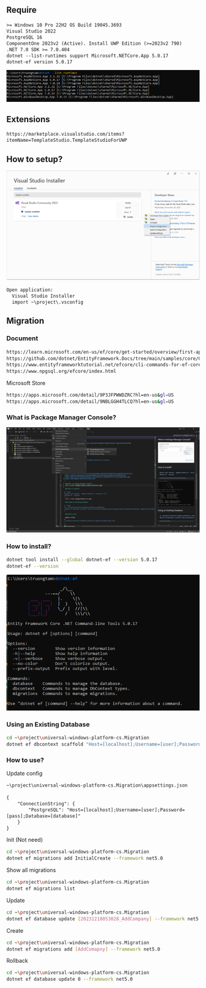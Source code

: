 ## Require

```
>= Windows 10 Pro 22H2 OS Build 19045.3693
Visual Studio 2022
PostgreSQL 16
ComponentOne 2023v2 (Active). Install UWP Edition (>=2023v2 790)
.NET 7.0 SDK >= 7.0.404
dotnet --list-runtimes support Microsoft.NETCore.App 5.0.17
dotnet-ef version 5.0.17
```
![Alt text](./images/dotnet-runtimes.png)


## Extensions

```
https://marketplace.visualstudio.com/items?itemName=TemplateStudio.TemplateStudioForUWP
```


## How to setup?

![Alt text](./images/visual_studio_installer.png)
```
Open application:
  Visual Studio Installer
  import ~\project\.vsconfig
```

## Migration

### Document

```bash
https://learn.microsoft.com/en-us/ef/core/get-started/overview/first-app?tabs=netcore-cli
https://github.com/dotnet/EntityFramework.Docs/tree/main/samples/core/GetStarted
https://www.entityframeworktutorial.net/efcore/cli-commands-for-ef-core-migration.aspx
https://www.npgsql.org/efcore/index.html
```

Microsoft Store
```bash
https://apps.microsoft.com/detail/9P3JFPWWDZRC?hl=en-us&gl=US
https://apps.microsoft.com/detail/9NBLGGH4TLCQ?hl=en-us&gl=US
```

### What is Package Manager Console?
![Alt text](./images/console.png)

### How to install?

```bash
dotnet tool install --global dotnet-ef --version 5.0.17
dotnet-ef --version
```
![Alt text](./images/dotnet-ef.png)

### Using an Existing Database

```bash
cd ~\project\universal-windows-platform-cs.Migration
dotnet ef dbcontext scaffold "Host=[localhost];Username=[user];Password=[pass];Database=[database]" Npgsql.EntityFrameworkCore.PostgreSQL
```

### How to use?

Update config
```
~\project\universal-windows-platform-cs.Migration\appsettings.json

{
    "ConnectionString": {
        "PostgreSQL": "Host=[localhost];Username=[user];Password=[pass];Database=[database]"
    }
}
```

Init (Not need)
```bash 
cd ~\project\universal-windows-platform-cs.Migration
dotnet ef migrations add InitialCreate --framework net5.0
```

Show all migrations
```bash
cd ~\project\universal-windows-platform-cs.Migration
dotnet ef migrations list
```

Update
```bash 
cd ~\project\universal-windows-platform-cs.Migration
dotnet ef database update [20231218053028_AddCompany] --framework net5.0
```

Create
```bash
cd ~\project\universal-windows-platform-cs.Migration
dotnet ef migrations add [AddComapny] --framework net5.0
```

Rollback
```bash
cd ~\project\universal-windows-platform-cs.Migration
dotnet ef database update 0 --framework net5.0
```